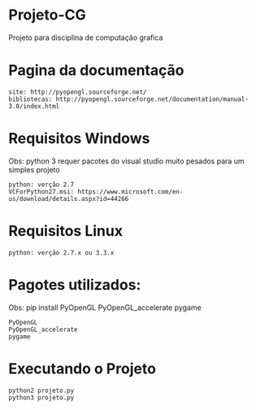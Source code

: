 # Projeto-CG
Projeto para disciplina de computação grafica

# Pagina da documentação

    site: http://pyopengl.sourceforge.net/
    bibliotecas: http://pyopengl.sourceforge.net/documentation/manual-3.0/index.html

# Requisitos Windows
Obs: python 3 requer pacotes do visual studio muito pesados para um simples projeto

    python: verção 2.7
    VCForPython27.msi: https://www.microsoft.com/en-us/download/details.aspx?id=44266

# Requisitos Linux
    python: verção 2.7.x ou 3.3.x

# Pagotes utilizados:
Obs: pip install PyOpenGL PyOpenGL_accelerate pygame

    PyOpenGL
    PyOpenGL_accelerate
    pygame

# Executando o Projeto

    python2 projeto.py
    python3 projeto.py
